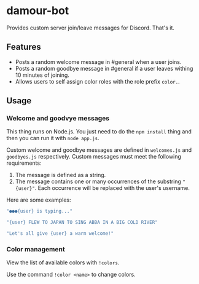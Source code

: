 # damour-bot

Provides custom server join/leave messages for Discord. That's it.

## Features

- Posts a random welcome message in #general when a user joins.
- Posts a random goodbye message in #general if a user leaves withing 10 
minutes of joining.
- Allows users to self assign color roles with the role prefix `color.`.

## Usage

### Welcome and goodvye messages

This thing runs on Node.js. You just need to do the `npm install` thing 
and then you can run it with `node app.js`.

Custom welcome and goodbye messages are defined in `welcomes.js` and 
`goodbyes.js` respectively. Custom messages must meet the following 
requirements:
1. The message is defined as a string.
2. The message contains one or many occurrences of the substring `"{user}"`. 
Each occurrence will be replaced with the user's username.

Here are some examples:
```js
"●●●{user} is typing..."
```
```js
"{user} FLEW TO JAPAN TO SING ABBA IN A BIG COLD RIVER"
```
```js
"Let's all give {user} a warm welcome!"
```

### Color management

View the list of available colors with `!colors`.

Use the command `!color <name>` to change colors.